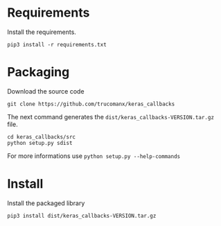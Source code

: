 # Requirements
Install the requirements.

    pip3 install -r requirements.txt

# Packaging

Download the source code

    git clone https://github.com/trucomanx/keras_callbacks

The next command generates the `dist/keras_callbacks-VERSION.tar.gz` file.

    cd keras_callbacks/src
    python setup.py sdist

For more informations use `python setup.py --help-commands`

# Install 

Install the packaged library

    pip3 install dist/keras_callbacks-VERSION.tar.gz
